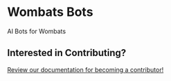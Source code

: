 # Wombats Bots
AI Bots for Wombats


## Interested in Contributing?
[Review our documentation for becoming a contributor!](https://github.com/willowtreeapps/wombats-documentation/blob/master/CONTRIBUTING.md)
